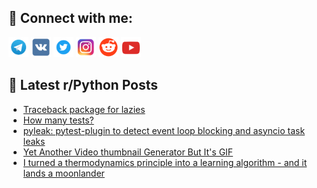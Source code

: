## 🔎 Connect with me:
[<img src="https://github.com/bullbesh/bullbesh/blob/main/images/Telegram.png" width="32" height="32" />](https://t.me/bullbesh)
[<img src="https://github.com/bullbesh/bullbesh/blob/main/images/VK.png" width="32" height="32" />](https://vk.com/bullbesh)
[<img src="https://github.com/bullbesh/bullbesh/blob/main/images/Twitter.png" width="32" height="32" />](https://twitter.com/bullbesh1)
[<img src="https://github.com/bullbesh/bullbesh/blob/main/images/Instagram.png" width="32" height="32" />](https://www.instagram.com/bullbesh)
[<img src="https://github.com/bullbesh/bullbesh/blob/main/images/Reddit.png" width="32" height="32" />](https://www.reddit.com/user/bullbesh)
[<img src="https://github.com/bullbesh/bullbesh/blob/main/images/YouTube.png" width="32" height="32" />](https://www.youtube.com/channel/UCtfjRs6uzgq5mfm8S06WTcg)

## 📕 Latest r/Python Posts
<!-- BLOG-POST-LIST:START -->
- [Traceback package for lazies](https://www.reddit.com/r/Python/comments/1l7zz59/traceback_package_for_lazies/)
- [How many tests?](https://www.reddit.com/r/Python/comments/1l7zmqh/how_many_tests/)
- [pyleak: pytest-plugin to detect event loop blocking and asyncio task leaks](https://www.reddit.com/r/Python/comments/1l7ym7y/pyleak_pytestplugin_to_detect_event_loop_blocking/)
- [Yet Another Video thumbnail Generator But It&#39;s GIF](https://www.reddit.com/r/Python/comments/1l7y8fh/yet_another_video_thumbnail_generator_but_its_gif/)
- [I turned a thermodynamics principle into a learning algorithm - and it lands a moonlander](https://www.reddit.com/r/Python/comments/1l7y0zh/i_turned_a_thermodynamics_principle_into_a/)
<!-- BLOG-POST-LIST:END -->
